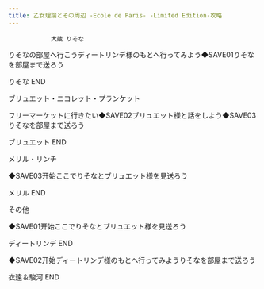 ```yaml
---
title: 乙女理論とその周辺 -Ecole de Paris- -Limited Edition-攻略
---
```


                大蔵 りそな

りそなの部屋へ行こうディートリンデ様のもとへ行ってみよう◆SAVE01りそなを部屋まで送ろう

りそな END

ブリュエット・ニコレット・プランケット

フリーマーケットに行きたい◆SAVE02ブリュエット様と話をしよう◆SAVE03りそなを部屋まで送ろう

ブリュエット END

メリル・リンチ

◆SAVE03开始ここでりそなとブリュエット様を見送ろう

メリル END

その他

◆SAVE01开始ここでりそなとブリュエット様を見送ろう

ディートリンデ END

◆SAVE02开始ディートリンデ様のもとへ行ってみようりそなを部屋まで送ろう

衣遠＆駿河 END
              
